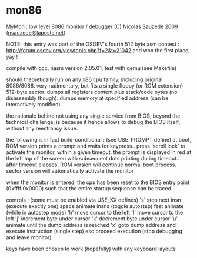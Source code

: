 # mon86
 MyMon : low level 8086 monitor / debugger
 (C) Nicolas Sauzede 2009 (nsauzede@laposte.net)

NOTE: this entry was part of the OSDEV's fourth 512 byte asm contest :
http://forum.osdev.org/viewtopic.php?f=2&t=21042
and won the first place, yay !

 compile with gcc, nasm version 2.05.01; test with qemu (see Makefile)

 should theoretically run on any x86 cpu family, including original 8086/8088.
 very rudimentary, but fits a single floppy (or ROM extension) 512-byte sector.
 dumps all registers content plus stack/code bytes (no disassembly though).
 dumps memory at specified address (can be interactively modified).

 the rationale behind not using any single service from BIOS, beyond the
 technical challenge, is because it hence allows to debug the BIOS itself,
 without any reentrancy issue.

 the following is in fact build-conditional : (see USE_PROMPT define)
 at boot, ROM version prints a prompt and waits for keypress..
 press 'scroll lock' to activate the monitor, within a given timeout.
 the prompt is displayed in red at the left top of the screen
 with subsequent dots printing during timeout..
 after timeout elapses, ROM version will continue normal boot process.
 sector version will automatically activate the monitor

 when the monitor is entered, the cpu has been reset to the BIOS entry point
 (0xffff:0x0000) such that the entire startup sequence can be traced.

 controls : (some must be enabled via USE_XX defines)
  's'   step next insn (execute exactly one)
  space animate insns (toggle autostep)
  <any> fast animate (while in autostep mode)
  'h'   move cursor to the left
  'l'   move cursor to the left
  'j'   increment byte under cursor
  'k'   decrement byte under cursor
  'u'   animate until the dump address is reached
  'x'   goto dump address and execute instruction (single step)
  esc   proceed execution (stop debugging and leave monitor)

 keys have been chosen to work (hopefully) with any keyboard layouts

